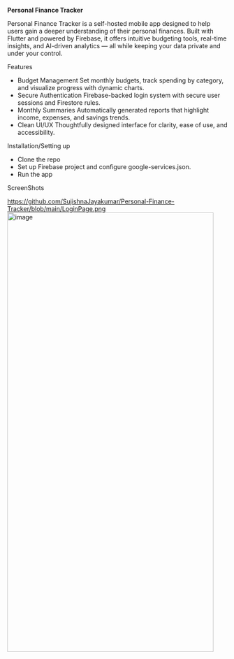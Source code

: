**Personal Finance Tracker**

Personal Finance Tracker is a self-hosted mobile app designed to help users gain a deeper understanding of their personal finances. Built with Flutter and powered by Firebase, it offers intuitive budgeting tools, real-time insights, and AI-driven analytics — all while keeping your data private and under your control.

 Features
-  Budget Management
Set monthly budgets, track spending by category, and visualize progress with dynamic charts.
-  Secure Authentication
Firebase-backed login system with secure user sessions and Firestore rules.
-  Monthly Summaries
Automatically generated reports that highlight income, expenses, and savings trends.
-  Clean UI/UX
Thoughtfully designed interface for clarity, ease of use, and accessibility.


 Installation/Setting up
 
- Clone the repo
- Set up Firebase project and configure google-services.json.
- Run the app

ScreenShots

https://github.com/SujishnaJayakumar/Personal-Finance-Tracker/blob/main/LoginPage.png
<img width="472" height="1006" alt="image" src="https://github.com/user-attachments/assets/9dc0fc87-0788-4a0c-8158-0d4ec7b45444" />
